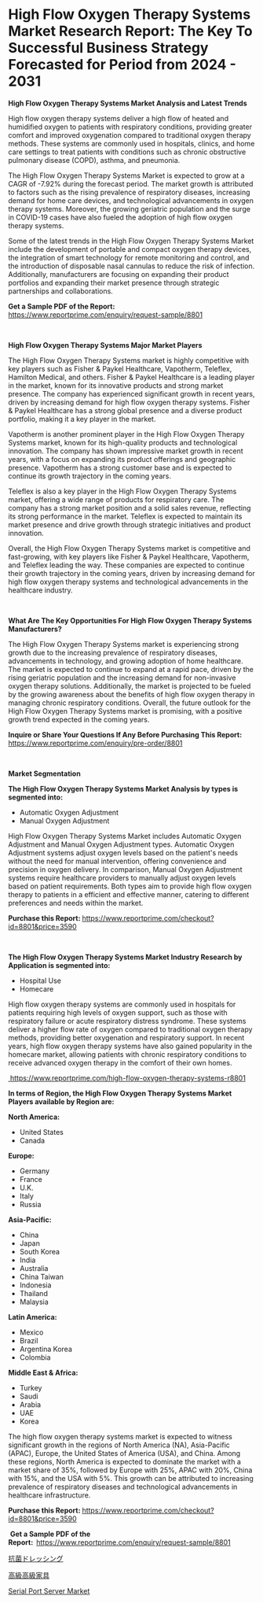 <p><h1>High Flow Oxygen Therapy Systems Market Research Report: The Key To Successful Business Strategy Forecasted for Period from 2024 - 2031</h1></p><p><strong>High Flow Oxygen Therapy Systems Market Analysis and Latest Trends</strong></p>
<p><p>High flow oxygen therapy systems deliver a high flow of heated and humidified oxygen to patients with respiratory conditions, providing greater comfort and improved oxygenation compared to traditional oxygen therapy methods. These systems are commonly used in hospitals, clinics, and home care settings to treat patients with conditions such as chronic obstructive pulmonary disease (COPD), asthma, and pneumonia.</p><p>The High Flow Oxygen Therapy Systems Market is expected to grow at a CAGR of -7.92% during the forecast period. The market growth is attributed to factors such as the rising prevalence of respiratory diseases, increasing demand for home care devices, and technological advancements in oxygen therapy systems. Moreover, the growing geriatric population and the surge in COVID-19 cases have also fueled the adoption of high flow oxygen therapy systems.</p><p>Some of the latest trends in the High Flow Oxygen Therapy Systems Market include the development of portable and compact oxygen therapy devices, the integration of smart technology for remote monitoring and control, and the introduction of disposable nasal cannulas to reduce the risk of infection. Additionally, manufacturers are focusing on expanding their product portfolios and expanding their market presence through strategic partnerships and collaborations.</p></p>
<p><strong>Get a Sample PDF of the Report:&nbsp;</strong> <a href="https://www.reportprime.com/enquiry/request-sample/8801">https://www.reportprime.com/enquiry/request-sample/8801</a></p>
<p>&nbsp;</p>
<p><strong>High Flow Oxygen Therapy Systems Major Market Players</strong></p>
<p><p>The High Flow Oxygen Therapy Systems market is highly competitive with key players such as Fisher & Paykel Healthcare, Vapotherm, Teleflex, Hamilton Medical, and others. Fisher & Paykel Healthcare is a leading player in the market, known for its innovative products and strong market presence. The company has experienced significant growth in recent years, driven by increasing demand for high flow oxygen therapy systems. Fisher & Paykel Healthcare has a strong global presence and a diverse product portfolio, making it a key player in the market.</p><p>Vapotherm is another prominent player in the High Flow Oxygen Therapy Systems market, known for its high-quality products and technological innovation. The company has shown impressive market growth in recent years, with a focus on expanding its product offerings and geographic presence. Vapotherm has a strong customer base and is expected to continue its growth trajectory in the coming years.</p><p>Teleflex is also a key player in the High Flow Oxygen Therapy Systems market, offering a wide range of products for respiratory care. The company has a strong market position and a solid sales revenue, reflecting its strong performance in the market. Teleflex is expected to maintain its market presence and drive growth through strategic initiatives and product innovation.</p><p>Overall, the High Flow Oxygen Therapy Systems market is competitive and fast-growing, with key players like Fisher & Paykel Healthcare, Vapotherm, and Teleflex leading the way. These companies are expected to continue their growth trajectory in the coming years, driven by increasing demand for high flow oxygen therapy systems and technological advancements in the healthcare industry.</p></p>
<p>&nbsp;</p>
<p><strong>What Are The Key Opportunities For High Flow Oxygen Therapy Systems Manufacturers?</strong></p>
<p><p>The High Flow Oxygen Therapy Systems market is experiencing strong growth due to the increasing prevalence of respiratory diseases, advancements in technology, and growing adoption of home healthcare. The market is expected to continue to expand at a rapid pace, driven by the rising geriatric population and the increasing demand for non-invasive oxygen therapy solutions. Additionally, the market is projected to be fueled by the growing awareness about the benefits of high flow oxygen therapy in managing chronic respiratory conditions. Overall, the future outlook for the High Flow Oxygen Therapy Systems market is promising, with a positive growth trend expected in the coming years.</p></p>
<p><strong>Inquire or Share Your Questions If Any Before Purchasing This Report:</strong> <a href="https://www.reportprime.com/enquiry/pre-order/8801">https://www.reportprime.com/enquiry/pre-order/8801</a></p>
<p>&nbsp;</p>
<p><strong>Market Segmentation</strong></p>
<p><strong>The High Flow Oxygen Therapy Systems Market Analysis by types is segmented into:</strong></p>
<p><ul><li>Automatic Oxygen Adjustment</li><li>Manual Oxygen Adjustment</li></ul></p>
<p><p>High Flow Oxygen Therapy Systems Market includes Automatic Oxygen Adjustment and Manual Oxygen Adjustment types. Automatic Oxygen Adjustment systems adjust oxygen levels based on the patient's needs without the need for manual intervention, offering convenience and precision in oxygen delivery. In comparison, Manual Oxygen Adjustment systems require healthcare providers to manually adjust oxygen levels based on patient requirements. Both types aim to provide high flow oxygen therapy to patients in a efficient and effective manner, catering to different preferences and needs within the market.</p></p>
<p><strong>Purchase this Report:&nbsp;</strong><a href="https://www.reportprime.com/checkout?id=8801&price=3590">https://www.reportprime.com/checkout?id=8801&price=3590</a></p>
<p>&nbsp;</p>
<p><strong>The High Flow Oxygen Therapy Systems Market Industry Research by Application is segmented into:</strong></p>
<p><ul><li>Hospital Use</li><li>Homecare</li></ul></p>
<p><p>High flow oxygen therapy systems are commonly used in hospitals for patients requiring high levels of oxygen support, such as those with respiratory failure or acute respiratory distress syndrome. These systems deliver a higher flow rate of oxygen compared to traditional oxygen therapy methods, providing better oxygenation and respiratory support. In recent years, high flow oxygen therapy systems have also gained popularity in the homecare market, allowing patients with chronic respiratory conditions to receive advanced oxygen therapy in the comfort of their own homes.</p></p>
<p><a href="https://www.reportprime.com/high-flow-oxygen-therapy-systems-r8801">&nbsp;https://www.reportprime.com/high-flow-oxygen-therapy-systems-r8801</a></p>
<p><strong>In terms of Region, the High Flow Oxygen Therapy Systems Market Players available by Region are:</strong></p>
<p>
    <p> <strong> North America: </strong>
        <ul>
            <li>United States</li>
            <li>Canada</li>
        </ul>
        </p> 
    <p> <strong> Europe: </strong>
        <ul>
            <li>Germany</li>
            <li>France</li>
            <li>U.K.</li>
            <li>Italy</li>
            <li>Russia</li>
        </ul>
        </p> 
    <p> <strong> Asia-Pacific: </strong>
        <ul>
            <li>China</li>
            <li>Japan</li>
            <li>South Korea</li>
            <li>India</li>
            <li>Australia</li>
            <li>China Taiwan</li>
            <li>Indonesia</li>
            <li>Thailand</li>
            <li>Malaysia</li>
        </ul>
        </p> 
    <p> <strong> Latin America: </strong>
        <ul>
            <li>Mexico</li>
            <li>Brazil</li>
            <li>Argentina Korea</li>
            <li>Colombia</li>
        </ul>
        </p> 
    <p> <strong> Middle East & Africa: </strong>
        <ul>
            <li>Turkey</li>
            <li>Saudi</li>
            <li>Arabia</li>
            <li>UAE</li>
            <li>Korea</li>
        </ul>
    </p>
    </p>
<p><p>The high flow oxygen therapy systems market is expected to witness significant growth in the regions of North America (NA), Asia-Pacific (APAC), Europe, the United States of America (USA), and China. Among these regions, North America is expected to dominate the market with a market share of 35%, followed by Europe with 25%, APAC with 20%, China with 15%, and the USA with 5%. This growth can be attributed to increasing prevalence of respiratory diseases and technological advancements in healthcare infrastructure.</p></p>
<p><strong>Purchase this Report: </strong><a href="https://www.reportprime.com/checkout?id=8801&price=3590">https://www.reportprime.com/checkout?id=8801&price=3590</a></p>
<p>&nbsp;<strong>Get a Sample PDF of the Report:&nbsp;&nbsp;</strong><a href="https://www.reportprime.com/enquiry/request-sample/8801">https://www.reportprime.com/enquiry/request-sample/8801</a></p>
<p><strong></strong></p>
<p><p><a href="https://medium.com/@lindrup2/%E6%8A%97%E8%8F%8C%E3%83%89%E3%83%AC%E3%83%83%E3%82%B7%E3%83%B3%E3%82%B0%E5%B8%82%E5%A0%B4%E3%81%AE%E5%88%86%E6%9E%90-%E3%82%B0%E3%83%AD%E3%83%BC%E3%83%90%E3%83%AB%E7%94%A3%E6%A5%AD%E3%81%AE%E8%A6%8B%E8%A7%A3%E3%81%A8%E4%BA%88%E6%B8%AC-2024%E5%B9%B4%E3%81%8B%E3%82%892031%E5%B9%B4-17759918d3d5">抗菌ドレッシング</a></p><p><a href="https://medium.com/@luckeycorbin/%E9%AB%98%E7%B4%9A%E5%AE%B6%E5%85%B7%E5%B8%82%E5%A0%B4%E3%81%AE%E5%88%86%E6%9E%90-%E3%82%B0%E3%83%AD%E3%83%BC%E3%83%90%E3%83%AB%E7%94%A3%E6%A5%AD%E3%81%AE%E5%B1%95%E6%9C%9B%E3%81%A8%E4%BA%88%E6%B8%AC-2024%E5%B9%B4%E3%81%8B%E3%82%892031%E5%B9%B4%E3%81%BE%E3%81%A7-46a6f776bf34">高級高級家具</a></p><p><a href="https://flame-sidecar-702.notion.site/Serial-Port-Server-Market-Size-and-Market-Trends-Complete-Industry-Overview-2024-to-2031-fd38fcb9d9114da58dfc21c220f2aec6">Serial Port Server Market</a></p></p>
